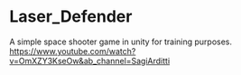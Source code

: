 # Laser_Defender
 
A simple space shooter game in unity for training purposes.  
https://www.youtube.com/watch?v=OmXZY3KseOw&ab_channel=SagiArditti

